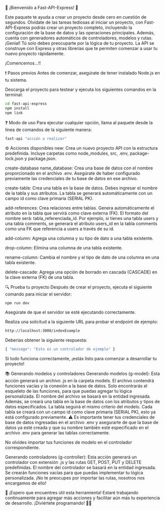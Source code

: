 🚀 ¡Bienvenido a Fast-API-Express! 🚀

Este paquete te ayuda a crear un proyecto desde cero en cuestión de segundos. Olvídate de las tareas tediosas al iniciar un proyecto, con Fast-API-Express podrás crear un proyecto completo, incluyendo la configuración de la base de datos y las operaciones principales. Además, cuenta con generadores automáticos de controladores, modelos y rutas. ¡Genial! Tú solo debes preocuparte por la lógica de tu proyecto. La API se construye con Express y otras librerías que te permiten comenzar a usar tu nuevo proyecto rápidamente.

¡Comencemos...!!

❗️ Pasos previos
Antes de comenzar, asegúrate de tener instalado Node.js en tu sistema.

Descarga el proyecto para testear y ejecuta los siguientes comandos en la terminal:
```bash
cd fast-api-express
npm install
npm link
```

❓ Modo de uso
Para ejecutar cualquier opción, llama al paquete desde la línea de comandos de la siguiente manera:

```bash
fast-api "acción a realizar"
```
⚙️ Acciones disponibles
new: Crea un nuevo proyecto API con la estructura predefinida. Incluye carpetas como node_modules, src, .env, package-lock.json y package.json.

create-database name_database: Crea una base de datos con el nombre proporcionado en el archivo .env. Asegúrate de haber configurado previamente las credenciales de tu base de datos en ese archivo.

create-table: Crea una tabla en la base de datos. Debes ingresar el nombre de la tabla y sus atributos. La tabla se generará automáticamente con un campo id como clave primaria (SERIAL PK).

add-references: Crea relaciones entre tablas. Genera automáticamente el atributo en la tabla que servirá como clave externa (FK). El formato del nombre será: tabla_referenciada_id. Por ejemplo, si tienes una tabla users y una tabla comments, se generará el atributo users_id en la tabla comments como una FK que referencia a users a través de su id.

add-column: Agrega una columna y su tipo de dato a una tabla existente.

drop-column: Elimina una columna de una tabla existente.

rename-column: Cambia el nombre y el tipo de dato de una columna en una tabla existente.

delete-cascade: Agrega una opción de borrado en cascada (CASCADE) en la clave externa (FK) de una tabla.

🔍 Prueba tu proyecto
Después de crear el proyecto, ejecuta el siguiente comando para iniciar el servidor:

```bash
npm run dev
```
Asegúrate de que el servidor se esté ejecutando correctamente.

Realiza una solicitud a la siguiente URL para probar el endpoint de ejemplo:

```bash
http://localhost:3000/indexExample
```
Deberías obtener la siguiente respuesta:

```javascript
{ "message": "Esto es un controlador de ejemplo" }
```
Si todo funciona correctamente, ¡estás listo para comenzar a desarrollar tu proyecto!

📚 Generando modelos y controladores
Generando modelos (g-model): Esta acción generará un archivo .js en la carpeta models. El archivo contendrá funciones vacías y la conexión a la base de datos. Solo encontrarás el esqueleto de las funciones, para que puedas agregar tu lógica personalizada. El nombre del archivo se basará en la entidad ingresada. Además, se creará una tabla en la base de datos con los atributos y tipos de datos especificados. La tabla seguirá el mismo criterio del modelo. Cada tabla se creará con un campo id como clave primaria (SERIAL PK), esto ya está configurado previamente.
⚠️ Es importante tener tus credenciales de base de datos ingresadas en el archivo .env y asegurarte de que la base de datos ya esté creada y que su nombre también esté especificado en el archivo .env para generar las tablas correctamente.

No olvides importar tus funciones de modelo en el controlador correspondiente.

Generando controladores (g-controller): Esta acción generará un controlador con extensión .js y las rutas GET, POST, PUT y DELETE predefinidas. El nombre del controlador se basará en la entidad ingresada. Se crearán funciones vacías para que puedas implementar tu lógica personalizada. ¡No te preocupes por importar las rutas, nosotros nos encargamos de ello!


🌟 ¡Espero que encuentres útil esta herramienta! Estaré trabajando continuamente para agregar más acciones y facilitar aún más tu experiencia de desarrollo. ¡Diviértete programando! 🎉😃
